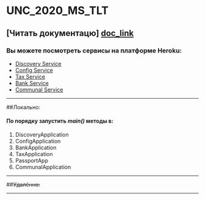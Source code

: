 # UNC_2020_MS_TLT

## [Читать документацю] [doc_link]
[doc_link]: https://drive.google.com/file/d/1TWNZE-uM_BkHLkCsursHb-hK7jyvmy8D/view?usp=sharing


### Вы можете посмотреть сервисы на платформе Heroku: ###
+ [Discovery Service][heroku_discovery]
+ [Config Service][heroku_config]
+ [Tax Service][heroku_tax]
+ [Bank Service][heroku_bank]
+ [Communal Service][heroku_communal]

[heroku_discovery]: https://nc-edu-2020-discovery.herokuapp.com/
[heroku_config]: https://nc-edu-2020-config.herokuapp.com/
[heroku_tax]: https://nc-edu-2020-tax.herokuapp.com/
[heroku_bank]: https://nc-edu-2020-bank.herokuapp.com/
[heroku_communal]: https://nc-edu-2020-communal.herokuapp.com/

---
##Локально:
#### По порядку запустить *main()* методы в:
1. DiscoveryApplication
2. ConfigApplication
3. BankApplication
4. TaxApplication
5. PassportApp
6. CommunalApplication

---
##~~Удалённо:~~

---
